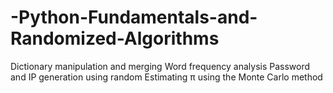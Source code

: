 # -Python-Fundamentals-and-Randomized-Algorithms
Dictionary manipulation and merging  Word frequency analysis  Password and IP generation using random  Estimating π using the Monte Carlo method
